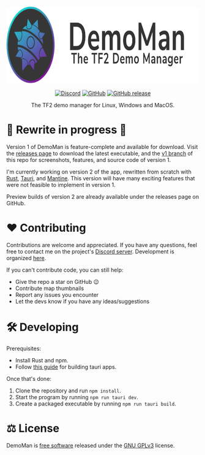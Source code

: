 <p align="center">
  <img src="./src/assets/banner.png" height="200">
</p>
<p align="center">
  <a href="https://discord.gg/GduKxhYFhR">
    <img alt="Discord" src="https://img.shields.io/discord/966262251944292372?style=for-the-badge"></a>
  <a href="LICENSE.txt">
    <img alt="GitHub" src="https://img.shields.io/github/license/DemomanApp/DemoMan?style=for-the-badge"></a>
  <a href="https://github.com/DemomanApp/DemoMan/releases/latest">
    <img alt="GitHub release" src="https://img.shields.io/github/v/release/DemomanApp/DemoMan?include_prereleases&style=for-the-badge"></a>
</p>

<p align="center">The TF2 demo manager for Linux, Windows and MacOS.</p>

# 🚧 Rewrite in progress 🚧

Version 1 of DemoMan is feature-complete and available for download.
Visit the [releases page](https://github.com/DemomanApp/DemoMan/releases)
to download the latest executable,
and the [v1 branch](https://github.com/DemomanApp/DemoMan/tree/v1)
of this repo for screenshots, features, and source code of version 1.

I'm currently working on version 2 of the app, rewritten from scratch with
[Rust](https://www.rust-lang.org/),
[Tauri](https://tauri.app/), and
[Mantine](https://mantine.dev/).
This version will have many exciting features that were
not feasible to implement in version 1.

Preview builds of version 2 are already available under the releases page on GitHub.

# ❤️ Contributing

Contributions are welcome and appreciated.
If you have any questions, feel free to contact me
on the project's [Discord server](https://discord.gg/GduKxhYFhR).
Development is organized [here](https://github.com/orgs/DemomanApp/projects/2).

If you can't contribute code, you can still help:

- Give the repo a star on GitHub 😉
- Contribute map thumbnails
- Report any issues you encounter
- Let the devs know if you have any ideas/suggestions

# 🛠️ Developing

Prerequisites:

- Install Rust and npm.
- Follow [this guide](https://v2.tauri.app/start/prerequisites/) for building tauri apps.

Once that's done:

1. Clone the repository and run `npm install`.
2. Start the program by running `npm run tauri dev`.
3. Create a packaged executable by running `npm run tauri build`.

# ⚖️ License

DemoMan is [free software](https://www.gnu.org/philosophy/free-sw.html) released under the [GNU GPLv3](LICENSE.txt) license.
